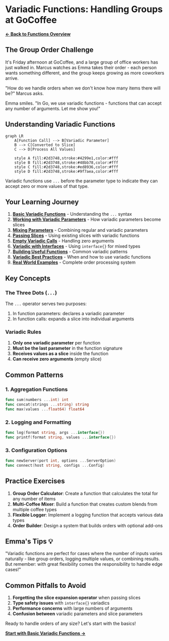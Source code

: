 # Variadic Functions: Handling Groups at GoCoffee

[**← Back to Functions Overview**](../Chapter4_Functions_And_Methods.md)

## The Group Order Challenge

It's Friday afternoon at GoCoffee, and a large group of office workers has just walked in. Marcus watches as Emma takes their order - each person wants something different, and the group keeps growing as more coworkers arrive.

"How do we handle orders when we don't know how many items there will be?" Marcus asks.

Emma smiles. "In Go, we use variadic functions - functions that can accept any number of arguments. Let me show you!"

## Understanding Variadic Functions

```mermaid
graph LR
    A[Function Call] --> B[Variadic Parameter]
    B --> C[Converted to Slice]
    C --> D[Process All Values]
    
    style A fill:#2d3748,stroke:#4299e1,color:#fff
    style B fill:#2d3748,stroke:#48bb78,color:#fff
    style C fill:#2d3748,stroke:#ed8936,color:#fff
    style D fill:#2d3748,stroke:#9f7aea,color:#fff
```

Variadic functions use `...` before the parameter type to indicate they can accept zero or more values of that type.

## Your Learning Journey

1. **[Basic Variadic Functions](01_basic_variadic.go)** - Understanding the `...` syntax
2. **[Working with Variadic Parameters](02_variadic_parameters.go)** - How variadic parameters become slices
3. **[Mixing Parameters](03_mixed_parameters.go)** - Combining regular and variadic parameters
4. **[Passing Slices](04_passing_slices.go)** - Using existing slices with variadic functions
5. **[Empty Variadic Calls](05_empty_variadic.go)** - Handling zero arguments
6. **[Variadic with Interfaces](06_variadic_interfaces.go)** - Using `interface{}` for mixed types
7. **[Building Useful Functions](07_useful_functions.go)** - Common variadic patterns
8. **[Variadic Best Practices](08_best_practices.go)** - When and how to use variadic functions
9. **[Real World Examples](09_real_world_examples.go)** - Complete order processing system

## Key Concepts

### The Three Dots (`...`)

The `...` operator serves two purposes:
1. In function parameters: declares a variadic parameter
2. In function calls: expands a slice into individual arguments

### Variadic Rules

1. **Only one variadic parameter** per function
2. **Must be the last parameter** in the function signature
3. **Receives values as a slice** inside the function
4. **Can receive zero arguments** (empty slice)

## Common Patterns

### 1. Aggregation Functions
```go
func sum(numbers ...int) int
func concat(strings ...string) string
func max(values ...float64) float64
```

### 2. Logging and Formatting
```go
func log(format string, args ...interface{})
func printf(format string, values ...interface{})
```

### 3. Configuration Options
```go
func newServer(port int, options ...ServerOption)
func connect(host string, configs ...Config)
```

## Practice Exercises

1. **Group Order Calculator**: Create a function that calculates the total for any number of items
2. **Multi-Coffee Mixer**: Build a function that creates custom blends from multiple coffee types
3. **Flexible Logger**: Implement a logging function that accepts various data types
4. **Order Builder**: Design a system that builds orders with optional add-ons

## Emma's Tips 💡

"Variadic functions are perfect for cases where the number of inputs varies naturally - like group orders, logging multiple values, or combining results. But remember: with great flexibility comes the responsibility to handle edge cases!"

## Common Pitfalls to Avoid

1. **Forgetting the slice expansion operator** when passing slices
2. **Type safety issues** with `interface{}` variadics
3. **Performance concerns** with large numbers of arguments
4. **Confusion between** variadic parameters and slice parameters

Ready to handle orders of any size? Let's start with the basics!

[**Start with Basic Variadic Functions →**](01_basic_variadic.go)